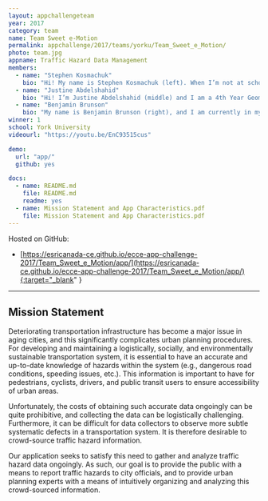 ```yaml
---
layout: appchallengeteam
year: 2017
category: team
name: Team Sweet e-Motion
permalink: appchallenge/2017/teams/yorku/Team_Sweet_e_Motion/
photo: team.jpg
appname: Traffic Hazard Data Management
members:
  - name: "Stephen Kosmachuk"
    bio: "Hi! My name is Stephen Kosmachuk (left). When I’m not at school studying 4th year Geomatics Engineering I’m at home with my three dogs, still studying 4th year Geomatics Engineering!"
  - name: "Justine Abdelshahid"
    bio: "Hi! I’m Justine Abdelshahid (middle) and I am a 4th Year Geomatics Engineering Student at York University. I love music, movies, and surveying! I’m really excited to be a part of this challenge and I hope that I can learn more about GIS and application design through this week!"
  - name: "Benjamin Brunson"
    bio: "My name is Benjamin Brunson (right), and I am currently in my fourth year of Geomatics Engineering at York University. I am fascinated by spatial analysis techniques, and am always looking for learning opportunities."
winner: 1
school: York University
videourl: "https://youtu.be/EnC93515cus"

demo:
  url: "app/"
  github: yes

docs:
  - name: README.md
    file: README.md
    readme: yes
  - name: Mission Statement and App Characteristics.pdf
    file: Mission Statement and App Characteristics.pdf
---
```


Hosted on GitHub:
- [https://esricanada-ce.github.io/ecce-app-challenge-2017/Team_Sweet_e_Motion/app/](https://esricanada-ce.github.io/ecce-app-challenge-2017/Team_Sweet_e_Motion/app/){:target="_blank" }

---

## Mission Statement

Deteriorating transportation infrastructure has become a major issue in aging cities, and this significantly complicates urban planning procedures.  For developing and maintaining a logistically, socially, and environmentally sustainable transportation system, it is essential to have an accurate and up-to-date knowledge of hazards within the system (e.g., dangerous road conditions, speeding issues, etc.).  This information is important to have for pedestrians, cyclists, drivers, and public transit users to ensure accessibility of urban areas.

Unfortunately, the costs of obtaining such accurate data ongoingly can be quite prohibitive, and collecting the data can be logistically challenging.  Furthermore, it can be difficult for data collectors to observe more subtle systematic defects in a transportation system.  It is therefore desirable to crowd-source traffic hazard information.  

Our application seeks to satisfy this need to gather and analyze traffic hazard data ongoingly.  As such, our goal is to provide the public with a means to report traffic hazards to city officials, and to provide urban planning experts with a means of intuitively organizing and analyzing this crowd-sourced information.
